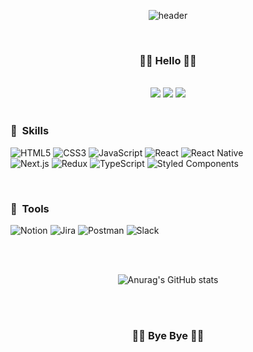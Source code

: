 <div align='center'>
  
![header](https://capsule-render.vercel.app/api?type=slice&color=f6ff00&height=200&section=header&text=Lee%20Hyojin&fontColor=66bfe4&fontSize=60&desc=Frontend%20Developer&olor=e4e4e4&descAlignY=70)

</div>
<br/><h3 align='center'>✋🏻 Hello 🤚🏻</h3><br/>
<div align='center'>
<a href="https://hyojin96.tistory.com/"><img src="https://img.shields.io/badge/Blog-fb00ff?style=flat&logo=Storyblok&logoColor=ffffff" /></a>
<a href="mailto:gywls3394@gmail.com"><img src="https://img.shields.io/badge/Gmail-EA4335?style=flat&logo=Gmail&logoColor=ffffff" /></a>
<a href="https://www.linkedin.com/in/hyojin-lee-a4a4651b1/"><img src="https://img.shields.io/badge/LinkedIn-0A66C2?style=flat&logo=LinkedIn&logoColor=ffffff" /></a>
</div><br/>

<h3>🔑&nbsp;&nbsp;Skills</h3>

<div>
  
![HTML5](https://img.shields.io/badge/html5-%23E34F26.svg?style=for-the-badge&logo=html5&logoColor=white)
![CSS3](https://img.shields.io/badge/css3(scss)-%231572B6.svg?style=for-the-badge&logo=css3&logoColor=white)
![JavaScript](https://img.shields.io/badge/javascript-%23323330.svg?style=for-the-badge&logo=javascript&logoColor=%23F7DF1E)
![React](https://img.shields.io/badge/react-%2320232a.svg?style=for-the-badge&logo=react&logoColor=%2361DAFB)
![React Native](https://img.shields.io/badge/react_native-%2320232a.svg?style=for-the-badge&logo=react&logoColor=%2361DAFB)<br/>
![Next.js](https://img.shields.io/badge/next.js-%2320232a.svg?style=for-the-badge&logo=next.js&logoColor=%white)
![Redux](https://img.shields.io/badge/redux-%23593d88.svg?style=for-the-badge&logo=redux&logoColor=white)
![TypeScript](https://img.shields.io/badge/typescript-%23007ACC.svg?style=for-the-badge&logo=typescript&logoColor=white)
![Styled Components](https://img.shields.io/badge/styled--components-DB7093?style=for-the-badge&logo=styled-components&logoColor=white)
  
</div><br/>

<h3>🎯&nbsp;&nbsp;Tools</h3>

<div>
  
![Notion](https://img.shields.io/badge/Notion-%23000000.svg?style=for-the-badge&logo=notion&logoColor=white)
![Jira](https://img.shields.io/badge/jira-%230A0FFF.svg?style=for-the-badge&logo=jira&logoColor=white)
![Postman](https://img.shields.io/badge/Postman-FF6C37?style=for-the-badge&logo=postman&logoColor=white)
![Slack](https://img.shields.io/badge/Slack-4A154B?style=for-the-badge&logo=slack&logoColor=white)
  
</div><br/><br/>
 
<div align='center'>
  
![Anurag's GitHub stats](https://github-readme-stats.vercel.app/api?username=hyojinDev&&show_icons=true&theme=highcontrast&include_all_commits=true&show_owner=true)

</div>
<br/><br/>

<h3 align='center'>✋🏻 Bye Bye 🤚🏻</h3>
